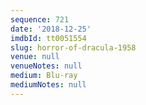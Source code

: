 ```yaml
---
sequence: 721
date: '2018-12-25'
imdbId: tt0051554
slug: horror-of-dracula-1958
venue: null
venueNotes: null
medium: Blu-ray
mediumNotes: null
---
```


